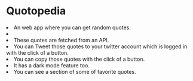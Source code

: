 <h1>Quotopedia</h1>
<li>An web app where you can get random quotes.<li>
<li>These quotes are fetched from an API.</li>
<li>You can Tweet those quotes to your twitter account which is logged in with the click of a button.</li>
<li>You can copy those quotes with the click of a button.</li>
<li>It has a dark mode feature too.</li>
<li>You can see a section of some of favorite quotes.</li>
